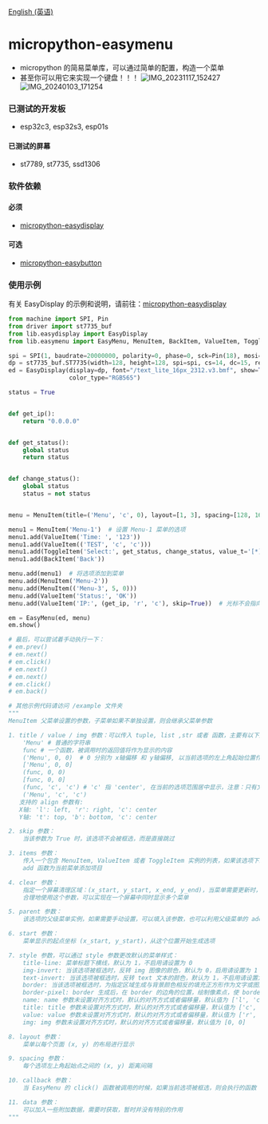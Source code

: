 [English (英语)](./README.md)
# micropython-easymenu
- micropython 的简易菜单库，可以通过简单的配置，构造一个菜单
- 甚至你可以用它来实现一个键盘！！！
![IMG_20231117_152427](https://github.com/funnygeeker/micropython-easymenu/assets/96659329/2c880f4a-1556-4ba6-b919-eb7874c2ea18)
![IMG_20240103_171254](https://github.com/funnygeeker/micropython-easymenu/assets/96659329/5fd0e46c-50e4-4441-8dc2-64247ca8383a)

### 已测试的开发板
- esp32c3, esp32s3, esp01s

#### 已测试的屏幕
- st7789, st7735, ssd1306

### 软件依赖

#### 必须
- [micropython-easydisplay](https://github.com/funnygeeker/micropython-easydisplay)

#### 可选
- [micropython-easybutton](https://github.com/funnygeeker/micropython-easybutton)

### 使用示例
有关 EasyDisplay 的示例和说明，请前往：[micropython-easydisplay](https://github.com/funnygeeker/micropython-easydisplay)

```python
from machine import SPI, Pin
from driver import st7735_buf
from lib.easydisplay import EasyDisplay
from lib.easymenu import EasyMenu, MenuItem, BackItem, ValueItem, ToggleItem

spi = SPI(1, baudrate=20000000, polarity=0, phase=0, sck=Pin(18), mosi=Pin(17))
dp = st7735_buf.ST7735(width=128, height=128, spi=spi, cs=14, dc=15, res=16, rotate=1, bl=13, invert=False, rgb=False)
ed = EasyDisplay(display=dp, font="/text_lite_16px_2312.v3.bmf", show=True, color=0xFFFF, clear=True,
                 color_type="RGB565")

status = True


def get_ip():
    return "0.0.0.0"


def get_status():
    global status
    return status


def change_status():
    global status
    status = not status


menu = MenuItem(title=('Menu', 'c', 0), layout=[1, 3], spacing=[128, 16])  # 为父菜单指定：标题，布局，选项间隔

menu1 = MenuItem('Menu-1')  # 设置 Menu-1 菜单的选项
menu1.add(ValueItem('Time: ', '123'))
menu1.add(ValueItem(('TEST', 'c', 'c')))
menu1.add(ToggleItem('Select:', get_status, change_status, value_t='[*]', value_f='[ ]'))
menu1.add(BackItem('Back'))

menu.add(menu1)  # 将选项添加到菜单
menu.add(MenuItem('Menu-2'))
menu.add(MenuItem(('Menu-3', 5, 0)))
menu.add(ValueItem('Status:', 'OK'))
menu.add(ValueItem('IP:', (get_ip, 'r', 'c'), skip=True))  # 光标不会指向设为跳过的函数

em = EasyMenu(ed, menu)
em.show()

# 最后，可以尝试着手动执行一下：
# em.prev()
# em.next()
# em.click()
# em.next()
# em.next()
# em.click()
# em.back()

# 其他示例代码请访问 /example 文件夹
"""
MenuItem 父菜单设置的参数，子菜单如果不单独设置，则会继承父菜单参数

1. title / value / img 参数：可以传入 tuple, list ,str 或者 函数，主要有以下几种用法：
    'Menu' # 普通的字符串
    func # 一个函数，被调用时的返回值将作为显示的内容
    ('Menu', 0, 0)  # 0 分别为 x轴偏移 和 y轴偏移, 以当前选项的左上角起始位置作为参照
    ['Menu', 0, 0]
    (func, 0, 0)
    [func, 0, 0]
    (func, 'c', 'c') # 'c' 指 'center', 在当前的选项范围居中显示，注意：只有文字: title / value 支持使用, img 暂不支持
    ('Menu', 'c', 'c')
   支持的 align 参数有:
   X轴: 'l': left, 'r': right, 'c': center
   Y轴: 't': top, 'b': bottom, 'c': center

2. skip 参数：
    当该参数为 True 时，该选项不会被框选，而是直接跳过

3. items 参数：
    传入一个包含 MenuItem, ValueItem 或者 ToggleItem 实例的列表，如果该选项下级存在选项，则该选项会作为菜单，另外也可以通过 MenuItem 实例的
    add 函数为当前菜单添加项目

4. clear 参数：
    指定一个屏幕清理区域：(x_start, y_start, x_end, y_end)，当菜单需要更新时，会清理该区域的图像。
    合理地使用这个参数，可以实现在一个屏幕中同时显示多个菜单

5. parent 参数：
    该选项的父级菜单实例，如果需要手动设置，可以填入该参数，也可以利用父级菜单的 add 函数来代替

6. start 参数：
    菜单显示的起点坐标 (x_start, y_start)，从这个位置开始生成选项

7. style 参数，可以通过 style 参数更改默认的菜单样式：
    title-line: 菜单标题下横线，默认为 1，不启用请设置为 0
    img-invert: 当该选项被框选时，反转 img 图像的颜色，默认为 0，启用请设置为 1
    text-invert: 当该选项被框选时，反转 text 文本的颜色，默认为 1，不启用请设置为 0
    border: 当该选项被框选时，为指定区域生成与背景颜色相反的填充正方形作为文字或图片的背景
    border-pixel: border 生成后，在 border 的边角的位置，绘制像素点，使 border 表现的更为圆润
    name: name 参数未设置对齐方式时，默认的对齐方式或者偏移量，默认值为 ['l', 'c']
    title: title 参数未设置对齐方式时，默认的对齐方式或者偏移量，默认值为 ['c', 't']
    value: value 参数未设置对齐方式时，默认的对齐方式或者偏移量，默认值为 ['r', 'c'],
    img: img 参数未设置对齐方式时，默认的对齐方式或者偏移量，默认值为 [0, 0]

8. layout 参数：
    菜单以每个页面 (x, y) 的布局进行显示

9. spacing 参数：
    每个选项左上角起始点之间的 (x, y) 距离间隔

10. callback 参数：
    当 EasyMenu 的 click() 函数被调用的时候，如果当前选项被框选，则会执行的函数

11. data 参数：
    可以加入一些附加数据，需要时获取，暂时并没有特别的作用
"""
```
